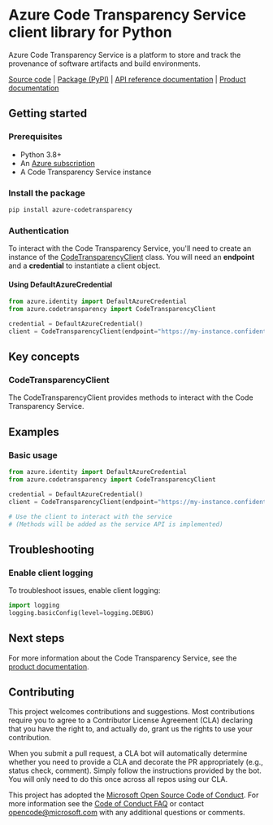# Azure Code Transparency Service client library for Python

Azure Code Transparency Service is a platform to store and track the provenance of software artifacts and build environments.

[Source code][source_code] | [Package (PyPI)][pypi_package] | [API reference documentation][ref_docs] | [Product documentation][product_docs]

## Getting started

### Prerequisites

- Python 3.8+
- An [Azure subscription][azure_subscription]
- A Code Transparency Service instance

### Install the package

```bash
pip install azure-codetransparency
```

### Authentication

To interact with the Code Transparency Service, you'll need to create an instance of the [CodeTransparencyClient][code_transparency_client] class. You will need an **endpoint** and a **credential** to instantiate a client object.

#### Using DefaultAzureCredential

```python
from azure.identity import DefaultAzureCredential
from azure.codetransparency import CodeTransparencyClient

credential = DefaultAzureCredential()
client = CodeTransparencyClient(endpoint="https://my-instance.confidentialledger.azure.com/", credential=credential)
```

## Key concepts

### CodeTransparencyClient

The CodeTransparencyClient provides methods to interact with the Code Transparency Service.

## Examples

### Basic usage

```python
from azure.identity import DefaultAzureCredential
from azure.codetransparency import CodeTransparencyClient

credential = DefaultAzureCredential()
client = CodeTransparencyClient(endpoint="https://my-instance.confidentialledger.azure.com/", credential=credential)

# Use the client to interact with the service
# (Methods will be added as the service API is implemented)
```

## Troubleshooting

### Enable client logging

To troubleshoot issues, enable client logging:

```python
import logging
logging.basicConfig(level=logging.DEBUG)
```

## Next steps

For more information about the Code Transparency Service, see the [product documentation][product_docs].

## Contributing

This project welcomes contributions and suggestions. Most contributions require you to agree to a Contributor License Agreement (CLA) declaring that you have the right to, and actually do, grant us the rights to use your contribution.

When you submit a pull request, a CLA bot will automatically determine whether you need to provide a CLA and decorate the PR appropriately (e.g., status check, comment). Simply follow the instructions provided by the bot. You will only need to do this once across all repos using our CLA.

This project has adopted the [Microsoft Open Source Code of Conduct][code_of_conduct]. For more information see the [Code of Conduct FAQ][code_of_conduct_faq] or contact [opencode@microsoft.com][email_opencode] with any additional questions or comments.

<!-- LINKS -->
[source_code]: https://github.com/Azure/azure-sdk-for-python/tree/main/sdk/confidentialledger/azure-codetransparency
[pypi_package]: https://pypi.org/project/azure-codetransparency/
[ref_docs]: https://docs.microsoft.com/python/api/overview/azure/codetransparency-readme
[product_docs]: https://docs.microsoft.com/azure/confidential-ledger/
[azure_subscription]: https://azure.microsoft.com/free/
[code_transparency_client]: https://docs.microsoft.com/python/api/azure-codetransparency/azure.codetransparency.codetransparencyclient
[code_of_conduct]: https://opensource.microsoft.com/codeofconduct/
[code_of_conduct_faq]: https://opensource.microsoft.com/codeofconduct/faq/
[email_opencode]: mailto:opencode@microsoft.com